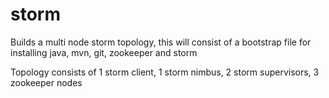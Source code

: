 storm
=====

Builds a multi node storm topology, this will consist of a bootstrap file for installing java, mvn, git, zookeeper and storm

Topology consists of 1 storm client, 1 storm nimbus, 2 storm supervisors, 3 zookeeper nodes
